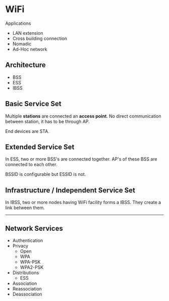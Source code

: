 # WiFi

Applications

* LAN extension
* Cross building connection
* Nomadic
* Ad-Hoc network


<h2>Architecture</h2>

  * BSS
  * ESS
  * IBSS

<h2>Basic Service Set</h2>

Multiple __stations__ are connected an __access point__. No direct communication between station, it has to be through AP.

End devices are STA.

<h2>Extended Service Set</h2>

In ESS, two or more BSS's are connected together. AP's of these BSS are connected to each other.

BSSID is configurable but ESSID is not. 

<h2>Infrastructure / Independent Service Set</h2>

In IBSS, two or more nodes having WiFi facility forms a IBSS. They create a link between them.

-------------------------------------------------------------------------------------------------------------

<h2> Network Services</h2>


* Authentication
* Privacy
  * Open
  * WPA
  * WPA-PSK
  * WPA2-PSK
* Distributions
  * ESS 
* Association
* Reassociation
* Deassociation


